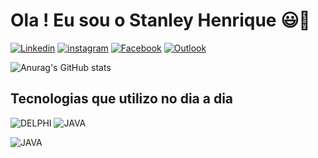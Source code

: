 # Ola ! Eu sou o Stanley Henrique 😃👋

[![Linkedin](https://img.shields.io/badge/LinkedIn-0077B5?style=for-the-badge&logo=linkedin&logoColor=white)](https://www.linkedin.com/in/stanley-henrique-419922109/) 
[![instagram](https://img.shields.io/badge/Instagram-E4405F?style=for-the-badge&logo=instagram&logoColor=white)](https://www.instagram.com/stanley_henriqu3/)
[![Facebook](https://img.shields.io/badge/Facebook-1877F2?style=for-the-badge&logo=facebook&logoColor=white)](https://www.facebook.com/stanleybenites)
[![Outlook](https://img.shields.io/badge/Microsoft_Outlook-0078D4?style=for-the-badge&logo=microsoft-outlook&logoColor=white)](https://account.microsoft.com/profile/?refd=outlook.live.com)

![Anurag's GitHub stats](https://github-readme-stats.vercel.app/api?username=stanley18Benites&show_icons=true&theme=dracula)

## Tecnologias que utilizo no dia a dia 
![DELPHI](https://img.shields.io/badge/Delphi_RAD_Studio-B22222?style=for-the-badge&logo=delphi&logoColor=white) 
![JAVA](https://img.shields.io/badge/Java-ED8B00?style=for-the-badge&logo=java&logoColor=white)

![JAVA](https://github-readme-stats.vercel.app/api/top-langs/?username=stanley18Benites&theme=blue-green)
